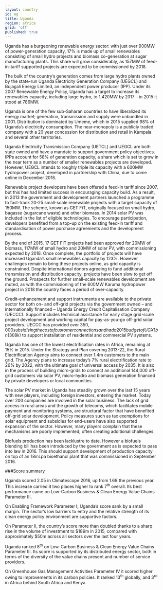 ```yaml
---
layout: country
id: ug
title: Uganda
region: africa
grid: 'off'
published: true
---
```


Uganda has a burgeoning renewable energy sector: with just over 900MW of power-generation capacity, 17% is made up of small renewables consisting of small hydro projects and biomass co-generation at sugar manufacturing plants. This share will grow considerably, as 157MW of feed-in-tariff supported projects are expected to be commissioned by 2018.

The bulk of the country’s generation comes from large hydro plants owned by the state-run Uganda Electricity Generation Company (UEGCL) and Bujagali Energy Limited, an independent power producer (IPP). Under its 2007 Renewable Energy Policy, Uganda has a target to increase its renewables capacity, including large hydro, to 1,420MW by 2017 – in 2015 it stood at 786MW.

Uganda is one of the few sub-Saharan countries to have liberalized its energy market; generation, transmission and supply were unbundled in 2001. Distribution is dominated by Umeme, which in 2015 supplied 98% of Uganda’s electricity consumption. The near-monopoly is a publicly traded company with a 20 year concession for distribution and retail in Kampala and several other territories.

Uganda Electricity Transmission Company (UETCL) and UEGCL are both state owned and have a mandate to support government policy objectives. IPPs account for 58% of generation capacity, a share which is set to grow in the near term as a number of smaller renewables projects are developed. However, UEGCL intends to roughly triple its capacity with a 600MW hydropower project, developed in partnership with China, due to come online in December 2018.

Renewable project developers have been offered a feed-in tariff since 2007, but this has had limited success in encouraging capacity build. As a result, in 2013 the government and development partners launched a programme to fast-track 20-25 small-scale renewable projects with a target capacity of 150MW. The scheme, known as GET FiT, originally focused on small hydro, bagasse (sugarcane waste) and other biomass. In 2014 solar PV was included in the list of eligible technologies. To encourage participation, developers benefited from a top-up on the existing feed-in tariff and standardisation of power purchase agreements and the development process.

By the end of 2015, 17 GET FiT projects had been approved for 20MW of biomass, 117MW of small hydro and 20MW of solar PV, with commissioning expected by 2018. Once complete, the portfolio of projects will have increased Uganda’s small renewables capacity by 123%. However challenges remain to bring these projects online, as grid capacity is constrained. Despite international donors agreeing to fund additional transmission and distribution capacity, projects have been slow to get off the ground. Prospects for further small-scale renewables development are muted, as with the commissioning of the 600MW Karuma hydropower project in 2018 the country faces a period of over-capacity. 

Credit-enhancement and support instruments are available to the private sector for both on- and off-grid projects via the government owned – and internationally financed – Uganda Energy Credit Capitalisation Company (UECCC). Support includes technical assistance for early stage grid-scale project development and working capital for pay-as-you-go off-grid solar providers. UECCC has provided over $350,000 subsidising the cost of customer connections and had a 2015 budget of UGX 1bn ($308k) to support installation of residential and commercial PV systems.

Uganda has one of the lowest electrification rates in Africa, remaining at 15% in 2015. Under the Strategy and Plan covering 2013-22, the Rural Electrification Agency aims to connect over 1.4m customers to the main grid. The Agency plans to increase today’s 7% rural electrification rate to 26% by 2022, with the ultimate goal of universal access by 2035. It is also in the process of building micro-grids to connect an additional 144,000 off-grid customers via solar PV, micro-hydro and biomass generation financed by private developers or local communities.

The solar PV market in Uganda has steadily grown over the last 15 years with new players, including foreign investors, entering the market. Today over 200 companies are involved in the solar business. The lack of grid access in rural areas and the growth of telecoms, which facilitates mobile payment and monitoring systems, are structural factor that have benefited off-grid solar development. Policy measures such as tax exemptions for solar equipment and subsidies for end-users have also supported expansion of the sector. However, many players complain that these mechanisms are poorly implemented, often creating additional challenges. 

Biofuels production has been lacklustre to date. However a biofuels blending bill has been introduced by the government as is expected to pass into law in 2016. This should support development of production capacity on top of an 18mLpa bioethanol plant that was commissioned in September 2016.


###Score summary

Uganda scored 2.05 in Climatescope 2016, up from 1.68 the previous year. This increase carried it two places higher to rank 7<sup>th</sup> overall. Its best performance came on Low-Carbon Business & Clean Energy Value Chains Parameter III.

On Enabling Framework Parameter I, Uganda’s score sank by a small margin. The sector’s low barriers to entry and the relative strength of its clean energy policy environment are supportive factors.

On Parameter II, the country’s score more than doubled thanks to a sharp rise in the volume of investment to $189m in 2015, compared with approximately $50m across all sectors over the last four years.

Uganda ranked 8<sup>th</sup> on Low-Carbon Business & Clean Energy Value Chains Parameter III. Its score is supported by its distributed energy sector, both in terms of the diversity of the value chains present and number of service providers.

On Greenhouse Gas Management Activities Parameter IV it scored higher owing to improvements in its carbon policies. It ranked 13<sup>th</sup> globally, and 3<sup>rd</sup> in Africa behind South Africa and Kenya.
